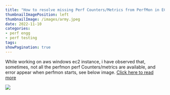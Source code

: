 ```yaml
---
title: "How to resolve missing Perf Counters/Metrics from PerfMon in EC2 - Windows (AWS)"
thumbnailImagePosition: left
thumbnailImage: /images/army.jpeg
date: 2022-11-10
categories:
- perf engg
- perf testing
tags:
showPagination: true
---
```

<!--more-->

While working on aws windows ec2 instance, i have observed that, sometimes, not all the perfmon perf Counters/metrics are available, and error appear when perfmon starts, see below image. [Click here to read more](https://www.notion.so/How-to-resolve-missing-Perf-Counters-Metrics-from-PerfMon-in-EC2-Windows-AWS-27589cd96ef24418a02082f864ad1690)

![](/images/perfmon.png)
 